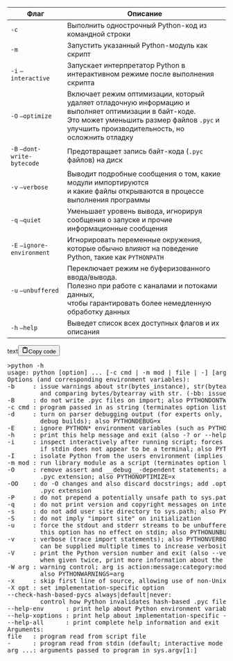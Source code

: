 <table>
<thead>
<tr>
<th>Флаг</th>
<th>Описание</th>
</tr>
</thead>
<tbody>
<tr>
<td><code>-c</code></td>
<td>Выполнить однострочный Python-код из командной строки</td>
</tr>
<tr>
<td><code>-m</code></td>
<td>Запустить указанный Python-модуль как скрипт</td>
</tr>
<tr>
<td><code>-i</code> <code>—interactive</code></td>
<td>Запускает интерпретатор Python в интерактивном режиме после выполнения скрипта</td>
</tr>
<tr>
<td><code>-O</code> <code>—optimize</code></td>
<td>Включает режим оптимизации, который удаляет отладочную информацию и выполняет оптимизации в байт-коде.<br>Это может уменьшить размер файлов <code>.pyc</code> и улучшить производительность, но осложнить отладку</td>
</tr>
<tr>
<td><code>-B</code> <code>—dont-write-bytecode</code></td>
<td>Предотвращает запись байт-кода (<code>.pyc</code> файлов) на диск</td>
</tr>
<tr>
<td><code>-v</code> <code>—verbose</code></td>
<td>Выводит подробные сообщения о том, какие модули импортируются<br>и какие файлы открываются в процессе выполнения программы</td>
</tr>
<tr>
<td><code>-q</code> <code>—quiet</code></td>
<td>Уменьшает уровень вывода, игнорируя сообщения о запуске и прочие информационные сообщения</td>
</tr>
<tr>
<td><code>-E</code> <code>—ignore-environment</code></td>
<td>Игнорировать переменные окружения,<br>которые обычно влияют на поведение Python, такие как <code>PYTHONPATH</code></td>
</tr>
<tr>
<td><code>-u</code> <code>—unbuffered</code></td>
<td>Переключает режим не буферизованного ввода/вывода.<br>Полезно при работе с каналами и потоками данных,<br>чтобы гарантировать более немедленную обработку данных</td>
</tr>
<tr>
<td><code>-h</code> <code>—help</code></td>
<td>Выведет список всех доступных флагов и их описания</td>
</tr>
</tbody>
</table>
<div class="code_element"><div class="lang_line"><text>text</text><button class="copy_code_button" onclick="CopyCode(this)"><svg style="width: 1.2em;height: 1.2em;" aria-hidden="true" xmlns="http://www.w3.org/2000/svg" fill="none" viewBox="0 0 24 24"><path stroke="currentColor" stroke-linecap="round" stroke-linejoin="round" stroke-width="2" d="M15 4h3a1 1 0 0 1 1 1v15a1 1 0 0 1-1 1H6a1 1 0 0 1-1-1V5a1 1 0 0 1 1-1h3m0 3h6m-5-4v4h4V3h-4Z"/></svg><text>Copy code</text></button></div><div class="code language-text"><div class="highlight"><pre><span></span>&gt;python -h
usage: python [option] ... [-c cmd | -m mod | file | -] [arg] ...
Options (and corresponding environment variables):
-b     : issue warnings about str(bytes_instance), str(bytearray_instance)
         and comparing bytes/bytearray with str. (-bb: issue errors)
-B     : do not write .pyc files on import; also PYTHONDONTWRITEBYTECODE=x
-c cmd : program passed in as string (terminates option list)
-d     : turn on parser debugging output (for experts only, only works on
         debug builds); also PYTHONDEBUG=x
-E     : ignore PYTHON* environment variables (such as PYTHONPATH)
-h     : print this help message and exit (also -? or --help)
-i     : inspect interactively after running script; forces a prompt even
         if stdin does not appear to be a terminal; also PYTHONINSPECT=x
-I     : isolate Python from the users environment (implies -E and -s)
-m mod : run library module as a script (terminates option list)
-O     : remove assert and __debug__-dependent statements; add .opt-1 before
         .pyc extension; also PYTHONOPTIMIZE=x
-OO    : do -O changes and also discard docstrings; add .opt-2 before
         .pyc extension
-P     : do not prepend a potentially unsafe path to sys.path; also PYTHONSAFEPATH
-q     : do not print version and copyright messages on interactive startup
-s     : do not add user site directory to sys.path; also PYTHONNOUSERSITE
-S     : do not imply &quot;import site&quot; on initialization
-u     : force the stdout and stderr streams to be unbuffered;
         this option has no effect on stdin; also PYTHONUNBUFFERED=x
-v     : verbose (trace import statements); also PYTHONVERBOSE=x
         can be supplied multiple times to increase verbosity
-V     : print the Python version number and exit (also --version)
         when given twice, print more information about the build
-W arg : warning control; arg is action:message:category:module:lineno
         also PYTHONWARNINGS=arg
-x     : skip first line of source, allowing use of non-Unix forms of #!cmd
-X opt : set implementation-specific option
--check-hash-based-pycs always|default|never:
         control how Python invalidates hash-based .pyc files
--help-env      : print help about Python environment variables and exit
--help-xoptions : print help about implementation-specific -X options and exit
--help-all      : print complete help information and exit
Arguments:
file   : program read from script file
-      : program read from stdin (default; interactive mode if a tty)
arg ...: arguments passed to program in sys.argv[1:]
</pre></div></div></div>